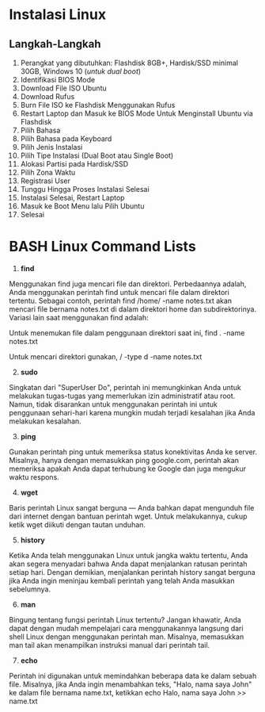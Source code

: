 # **Instalasi Linux**

## **Langkah-Langkah**

1. Perangkat yang dibutuhkan: Flashdisk 8GB+, Hardisk/SSD minimal 30GB, Windows 10 (*untuk dual boot*)
2. Identifikasi BIOS Mode
3. Download File ISO Ubuntu
4. Download Rufus
5. Burn File ISO ke Flashdisk Menggunakan Rufus
6. Restart Laptop dan Masuk ke BIOS Mode Untuk Menginstall Ubuntu via Flashdisk
7. Pilih Bahasa
8. Pilih Bahasa pada Keyboard
9. Pilih Jenis Instalasi
10. Pilih Tipe Instalasi (Dual Boot atau Single Boot)
11. Alokasi Partisi pada Hardisk/SSD
12. Pilih Zona Waktu
13. Registrasi User
14. Tunggu Hingga Proses Instalasi Selesai
15. Instalasi Selesai, Restart Laptop
16. Masuk ke Boot Menu lalu Pilih Ubuntu
17. Selesai

# **BASH Linux Command Lists**

1. **find**

Menggunakan find juga mencari file dan direktori. Perbedaannya adalah, Anda menggunakan perintah find untuk mencari file dalam direktori tertentu. Sebagai contoh, perintah find /home/ -name notes.txt akan mencari file bernama notes.txt di dalam direktori home dan subdirektorinya. Variasi lain saat menggunakan find adalah:


Untuk menemukan file dalam penggunaan direktori saat ini, find . -name notes.txt


Untuk mencari direktori gunakan, / -type d -name notes.txt


2. **sudo**

Singkatan dari "SuperUser Do", perintah ini memungkinkan Anda untuk melakukan tugas-tugas yang memerlukan izin administratif atau root. Namun, tidak disarankan untuk menggunakan perintah ini untuk penggunaan sehari-hari karena mungkin mudah terjadi kesalahan jika Anda melakukan kesalahan.

3. **ping**

Gunakan perintah ping untuk memeriksa status konektivitas Anda ke server. Misalnya, hanya dengan memasukkan ping google.com, perintah akan memeriksa apakah Anda dapat terhubung ke Google dan juga mengukur waktu respons.

4. **wget**

Baris perintah Linux sangat berguna — Anda bahkan dapat mengunduh file dari internet dengan bantuan perintah wget. Untuk melakukannya, cukup ketik wget diikuti dengan tautan unduhan.

5. **history**

Ketika Anda telah menggunakan Linux untuk jangka waktu tertentu, Anda akan segera menyadari bahwa Anda dapat menjalankan ratusan perintah setiap hari. Dengan demikian, menjalankan perintah history sangat berguna jika Anda ingin meninjau kembali perintah yang telah Anda masukkan sebelumnya.

6. **man**

Bingung tentang fungsi perintah Linux tertentu? Jangan khawatir, Anda dapat dengan mudah mempelajari cara menggunakannya langsung dari shell Linux dengan menggunakan perintah man. Misalnya, memasukkan man tail akan menampilkan instruksi manual dari perintah tail.

7. **echo**

Perintah ini digunakan untuk memindahkan beberapa data ke dalam sebuah file. Misalnya, jika Anda ingin menambahkan teks, "Halo, nama saya John" ke dalam file bernama name.txt, ketikkan echo Halo, nama saya John >> name.txt

